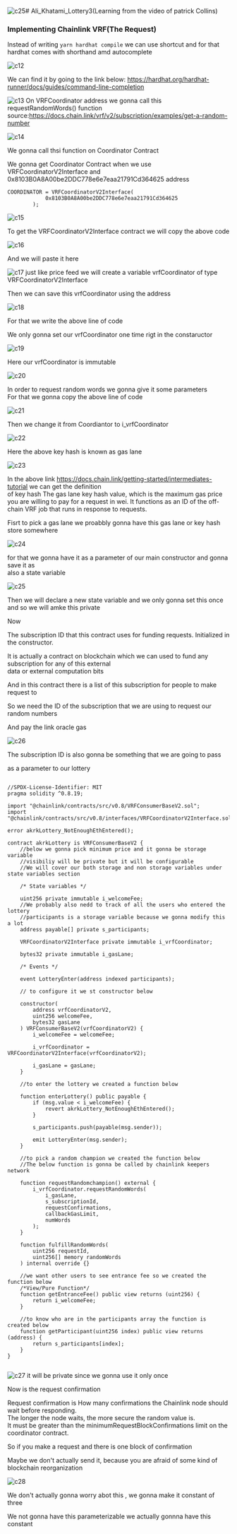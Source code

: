 ![c25](https://github.com/C191068/Ali_Khatami_lottery3/assets/89090776/d9d11d33-eb8f-439b-b0d8-6fa59525bbde)# Ali_Khatami_Lottery3(Learning from the video of patrick Collins)

###  Implementing Chainlink VRF(The Request)  

Instead of writing ```yarn hardhat compile``` we can use shortcut and for that hardhat comes with shorthand amd autocomplete <br>

![c12](https://github.com/C191068/Ali_Khatami_lottery3/assets/89090776/3ed084f4-2f2d-4eee-ac01-d2e72e194b21)

We can find it by going to the link below:
https://hardhat.org/hardhat-runner/docs/guides/command-line-completion

![c13](https://github.com/C191068/Ali_Khatami_lottery3/assets/89090776/dd9c5bf3-827d-4687-ab0f-51e962dc1936)
On VRFCoordinator address we gonna call this requestRandomWords() function <br>
source:https://docs.chain.link/vrf/v2/subscription/examples/get-a-random-number

![c14](https://github.com/C191068/Ali_Khatami_lottery3/assets/89090776/273dfb29-92d1-45e8-8a98-b8c9e2f4349b)

We gonna call thsi function on Coordinator Contract <br>

We gonna get Coordinator Contract when we use   VRFCoordinatorV2Interface and 0x8103B0A8A00be2DDC778e6e7eaa21791Cd364625 address    <br> 

```
COORDINATOR = VRFCoordinatorV2Interface(
            0x8103B0A8A00be2DDC778e6e7eaa21791Cd364625
        );

```


![c15](https://github.com/C191068/Ali_Khatami_lottery3/assets/89090776/3d00b8b7-8f16-4f4a-a387-8b30a60a5ea9)

To get the  VRFCoordinatorV2Interface contract we will copy the above code <br>


![c16](https://github.com/C191068/Ali_Khatami_lottery3/assets/89090776/cc3218fb-343d-472d-9d22-1901c75ffc10)

And we will paste it here <br>


![c17](https://github.com/C191068/Ali_Khatami_lottery3/assets/89090776/13a495f2-17d2-461c-9276-bde04a70b47f)
just like price feed we will create a variable vrfCoordinator of type VRFCoordinatorV2Interface <br>

Then we can save this vrfCoordinator using the address <br>


![c18](https://github.com/C191068/Ali_Khatami_lottery3/assets/89090776/e7185f52-7bc8-4ecc-897e-c2ae40920c44)


For that we write the above line of code <br>

We only gonna set our vrfCoordinator one time rigt in the constaructor <br>


![c19](https://github.com/C191068/Ali_Khatami_lottery3/assets/89090776/93ed5ed8-c981-4275-9f29-0799d7814f59)

Here our vrfCoordinator is immutable <br>


![c20](https://github.com/C191068/Ali_Khatami_lottery3/assets/89090776/12b2048b-a38d-4f53-af8e-19691fa18721)

In order to request random words we gonna give it some parameters <br>
For that we gonna copy the above line of code <br>

![c21](https://github.com/C191068/Ali_Khatami_lottery3/assets/89090776/8d0cd404-1969-4e3b-a1dd-1c2805f8adcb)

Then we change it from Coordiantor to i_vrfCoordinator   <br>


![c22](https://github.com/C191068/Ali_Khatami_lottery3/assets/89090776/900932b4-47e5-4ac5-8398-6290c5cc4402)

Here the above key hash is known as gas lane <br>


![c23](https://github.com/C191068/Ali_Khatami_lottery3/assets/89090776/04c00fe8-796f-420f-9f32-e3ed306b2f11)

In the above link https://docs.chain.link/getting-started/intermediates-tutorial we can get the definition<br>
of key hash
The gas lane key hash value, which is the maximum gas price 
you are willing to pay for a request in wei.
It functions as an ID of the off-chain VRF job that runs in response to requests.<br>

Fisrt to pick a gas lane we proabbly gonna have this gas lane or key hash store somewhere <br>


![c24](https://github.com/C191068/Ali_Khatami_lottery3/assets/89090776/0d9869c0-e403-46d7-8cbc-c660a693623f)

for that we gonna have it as a parameter of our main constructor and gonna save it as <br>
 also a state variable <br>


![c25](https://github.com/C191068/Ali_Khatami_lottery3/assets/89090776/4459bccc-5e5a-475c-9819-ed4ff95e1741)

 
Then we will declare a new state variable and we only gonna set this once and so we will amke this private  <br>

Now

The subscription ID that this contract uses for funding requests. Initialized in the constructor.<br>

It is actually a contract on blockchain which we can used to fund any subscription for any of this external <br>
data or external computation bits <br>

And in this contract there is a list of this subscription for people to make request to <br>

So we need the ID of the subscription that we are using to request our random numbers <br>

And pay the link oracle gas <br>


![c26](https://github.com/C191068/Ali_Khatami_lottery3/assets/89090776/b857dc16-9b12-4c6f-84c2-04e488420e11)


The subscription ID is also gonna be something that we are going to pass <br>

as a parameter to our lottery <br>





```solidity

//SPDX-License-Identifier: MIT
pragma solidity ^0.8.19;

import "@chainlink/contracts/src/v0.8/VRFConsumerBaseV2.sol";
import "@chainlink/contracts/src/v0.8/interfaces/VRFCoordinatorV2Interface.sol";

error akrkLottery_NotEnoughEthEntered();

contract akrkLottery is VRFConsumerBaseV2 {
    //below we gonna pick minimum price and it gonna be storage variable
    //visibiliy will be private but it will be configurable
    //We will cover our both storage and non storage variables under state variables section

    /* State variables */

    uint256 private immutable i_welcomeFee;
    //We probably also nedd to track of all the users who entered the lottery
    //participants is a storage variable because we gonna modify this a lot
    address payable[] private s_participants;

    VRFCoordinatorV2Interface private immutable i_vrfCoordinator;

    bytes32 private immutable i_gasLane;

    /* Events */

    event LotteryEnter(address indexed participants);

    // to configure it we st constructor below

    constructor(
        address vrfCoordinatorV2,
        uint256 welcomeFee,
        bytes32 gasLane
    ) VRFConsumerBaseV2(vrfCoordinatorV2) {
        i_welcomeFee = welcomeFee;

        i_vrfCoordinator = VRFCoordinatorV2Interface(vrfCoordinatorV2);

        i_gasLane = gasLane;
    }

    //to enter the lottery we created a function below

    function enterLottery() public payable {
        if (msg.value < i_welcomeFee) {
            revert akrkLottery_NotEnoughEthEntered();
        }

        s_participants.push(payable(msg.sender));

        emit LotteryEnter(msg.sender);
    }

    //to pick a random champion we created the function below
    //The below function is gonna be called by chainlink keepers network

    function requestRandomchampion() external {
        i_vrfCoordinator.requestRandomWords(
            i_gasLane,
            s_subscriptionId,
            requestConfirmations,
            callbackGasLimit,
            numWords
        );
    }

    function fulfillRandomWords(
        uint256 requestId,
        uint256[] memory randomWords
    ) internal override {}

    //we want other users to see entrance fee so we created the function below
    /*View/Pure Function*/
    function getEntranceFee() public view returns (uint256) {
        return i_welcomeFee;
    }

    //to know who are in the participants array the function is created below
    function getParticipant(uint256 index) public view returns (address) {
        return s_participants[index];
    }
}


```


![c27](https://github.com/C191068/Ali_Khatami_lottery3/assets/89090776/5573a474-f66f-4c9d-b143-abb0a7371c8b)
it will be private since we gonna use it only once <br>

Now is the request confirmation <br>


Request confirmation is How many confirmations the Chainlink node should wait before responding. <br>
The longer the node waits, the more secure the random value is.<br>
It must be greater than the minimumRequestBlockConfirmations limit on the coordinator contract.<br>

So if you make a request and there is one block of confirmation <br>

Maybe we don't actually send it, because you are afraid of some kind of blockchain reorganization <br>



![c28](https://github.com/C191068/Ali_Khatami_lottery3/assets/89090776/69c6aa3d-a7bb-46cb-b26d-7b19a7bf3be9)



We don't actually gonna worry abot this , we gonna make it constant of three <br>

We not gonna have this parameterizable we actually gonnna have this constant <br>














